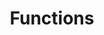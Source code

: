 ---
layout: default
title: Functions
nav_order: 5
description: "Quizlet.JS Functions"
permalink: /Functions
has_children: true
---